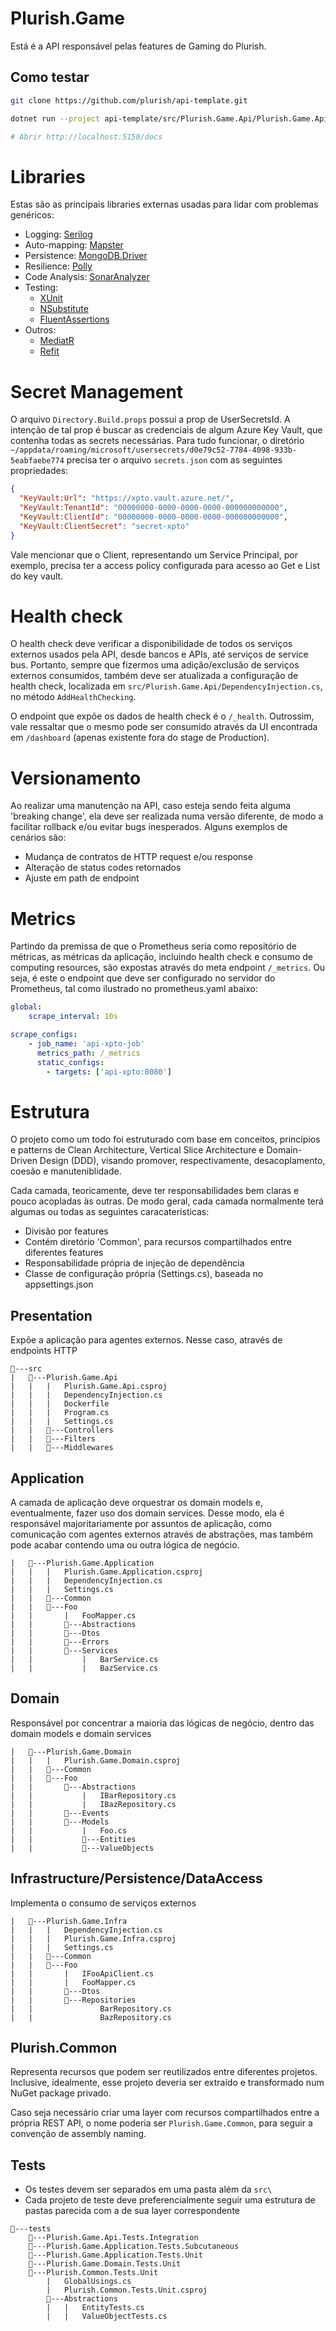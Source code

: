 # Plurish.Game
Está é a API responsável pelas features de Gaming do Plurish.

## Como testar

```bash
git clone https://github.com/plurish/api-template.git

dotnet run --project api-template/src/Plurish.Game.Api/Plurish.Game.Api.csproj

# Abrir http://localhost:5150/docs
```

# Libraries
Estas são as principais libraries externas usadas para lidar com problemas genéricos:

- Logging: [Serilog](https://serilog.net/)
- Auto-mapping: [Mapster](https://github.com/MapsterMapper/Mapster)
- Persistence: [MongoDB.Driver](https://github.com/mongodb/mongo-csharp-driver)
- Resilience: [Polly](https://github.com/App-vNext/Polly?tab=readme-ov-file#polly)
- Code Analysis: [SonarAnalyzer](https://github.com/SonarSource/sonar-dotnet)
- Testing:
  - [XUnit](https://xunit.net/)
  - [NSubstitute](https://github.com/nsubstitute/NSubstitute?tab=readme-ov-file#nsubstitute)
  - [FluentAssertions](https://fluentassertions.com/)
- Outros:
  - [MediatR](https://github.com/jbogard/MediatR?tab=readme-ov-file#mediatr)
  - [Refit](https://github.com/reactiveui/refit?tab=readme-ov-file#refit-the-automatic-type-safe-rest-library-for-net-core-xamarin-and-net)

# Secret Management

O arquivo `Directory.Build.props` possui a prop de UserSecretsId. A intenção de tal prop é buscar as credenciais de algum Azure Key Vault, que contenha todas as secrets necessárias. Para tudo funcionar, o diretório `~/appdata/roaming/microsoft/usersecrets/d0e79c52-7784-4098-933b-5eabfaebe774` precisa ter o arquivo `secrets.json` com as seguintes propriedades:

```json
{
  "KeyVault:Url": "https://xpto.vault.azure.net/",
  "KeyVault:TenantId": "00000000-0000-0000-0000-000000000000",
  "KeyVault:ClientId": "00000000-0000-0000-0000-000000000000",
  "KeyVault:ClientSecret": "secret-xpto"
}
```

Vale mencionar que o Client, representando um Service Principal, por exemplo, precisa ter a access policy configurada para acesso ao Get e List do key vault.

# Health check
O health check deve verificar a disponibilidade de todos os serviços externos usados pela API,
desde bancos e APIs, até serviços de service bus. Portanto, sempre que fizermos uma adição/exclusão de serviços externos consumidos,
também deve ser atualizada a configuração de health check, localizada em `src/Plurish.Game.Api/DependencyInjection.cs`, no método `AddHealthChecking`.

O endpoint que expõe os dados de health check é o `/_health`. Outrossim, vale ressaltar que o mesmo pode ser consumido através da UI
encontrada em `/dashboard` (apenas existente fora do stage de Production).

# Versionamento
Ao realizar uma manutenção na API, caso esteja sendo feita alguma 'breaking change', ela deve ser realizada numa versão diferente, 
de modo a facilitar rollback e/ou evitar bugs inesperados. Alguns exemplos de cenários são:

- Mudança de contratos de HTTP request e/ou response
- Alteração de status codes retornados
- Ajuste em path de endpoint

# Metrics
Partindo da premissa de que o Prometheus seria como repositório de métricas, as métricas da aplicação, 
incluindo health check e consumo de computing resources, são expostas através do meta endpoint `/_metrics`.
Ou seja, é este o endpoint que deve ser configurado no servidor do Prometheus, tal como ilustrado no prometheus.yaml abaixo:

```yml
global:
    scrape_interval: 10s

scrape_configs:
    - job_name: 'api-xpto-job'
      metrics_path: /_metrics
      static_configs:
        - targets: ['api-xpto:8080']
```

# Estrutura
O projeto como um todo foi estruturado com base em conceitos, princípios e patterns de Clean Architecture, Vertical Slice Architecture e Domain-Driven Design (DDD), 
visando promover, respectivamente, desacoplamento, coesão e manuteniblidade.

Cada camada, teoricamente, deve ter responsabilidades bem claras e pouco acopladas às outras. De modo geral, cada camada normalmente terá algumas ou todas as seguintes caracaterísticas:
- Divisão por features
- Contém diretório 'Common', para recursos compartilhados entre diferentes features
- Responsabilidade própria de injeção de dependência
- Classe de configuração própria (Settings.cs), baseada no appsettings.json

## Presentation
Expõe a aplicação para agentes externos. Nesse caso, através de endpoints HTTP

```
📂---src
|   📂---Plurish.Game.Api
|   |   |   Plurish.Game.Api.csproj
|   |   |   DependencyInjection.cs
|   |   |   Dockerfile
|   |   |   Program.cs
|   |   |   Settings.cs
|   |   📂---Controllers
|   |   📂---Filters
|   |   📂---Middlewares
```

## Application
A camada de aplicação deve orquestrar os domain models e, eventualmente, fazer uso dos domain services. Desse modo, ela é responsável 
majoritariamente por assuntos de aplicação, como comunicação com agentes externos através de abstrações, mas também pode acabar contendo uma ou outra lógica de negócio.
```
|   📂---Plurish.Game.Application
|   |   |   Plurish.Game.Application.csproj
|   |   |   DependencyInjection.cs
|   |   |   Settings.cs
|   |   📂---Common
|   |   📂---Foo
|   |       |   FooMapper.cs
|   |       📂---Abstractions
|   |       📂---Dtos
|   |       📂---Errors
|   |       📂---Services
|   |           |   BarService.cs
|   |           |   BazService.cs
```

## Domain
Responsável por concentrar a maioria das lógicas de negócio, dentro das domain models e domain services
```
|   📂---Plurish.Game.Domain
|   |   |   Plurish.Game.Domain.csproj
|   |   📂---Common
|   |   📂---Foo
|   |       📂---Abstractions
|   |           |   IBarRepository.cs
|   |           |   IBazRepository.cs
|   |       📂---Events
|   |       📂---Models
|   |           |   Foo.cs
|   |           📂---Entities
|   |           📂---ValueObjects
```

## Infrastructure/Persistence/DataAccess
Implementa o consumo de serviços externos
```
|   📂---Plurish.Game.Infra
|   |   |   DependencyInjection.cs
|   |   |   Plurish.Game.Infra.csproj
|   |   |   Settings.cs
|   |   📂---Common     
|   |   📂---Foo
|   |       |   IFooApiClient.cs
|   |       |   FooMapper.cs
|   |       📂---Dtos
|   |       📂---Repositories
|   |               BarRepository.cs
|   |               BazRepository.cs
```

## Plurish.Common
Representa recursos que podem ser reutilizados entre diferentes projetos. Inclusive, idealmente, esse projeto deveria ser extraído e transformado num NuGet package privado.

Caso seja necessário criar uma layer com recursos compartilhados entre a própria REST API, o nome poderia ser `Plurish.Game.Common`, para seguir a convenção de assembly naming.

## Tests
- Os testes devem ser separados em uma pasta além da `src\`
- Cada projeto de teste deve preferencialmente seguir uma estrutura de pastas parecida com a de sua layer correspondente
  
```
📂---tests
    📂---Plurish.Game.Api.Tests.Integration
    📂---Plurish.Game.Application.Tests.Subcutaneous
    📂---Plurish.Game.Application.Tests.Unit 
    📂---Plurish.Game.Domain.Tests.Unit
    📂---Plurish.Common.Tests.Unit
        |   GlobalUsings.cs
        |   Plurish.Common.Tests.Unit.csproj
        📂---Abstractions
        |   |   EntityTests.cs
        |   |   ValueObjectTests.cs
``` 